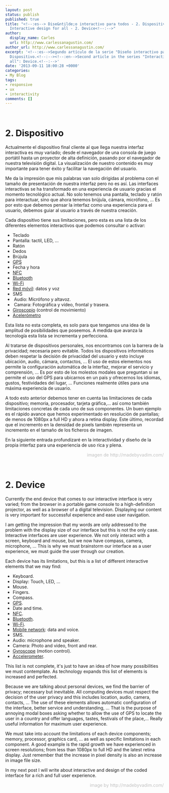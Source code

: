 ```yaml
---
layout: post
status: publish
published: true
title: "<!--:es--> Dise&ntilde;o interactivo para todos - 2. Dispositivo<!--:--><!--:en-->
  Interactive design for all - 2. Device<!--:-->"
author:
  display_name: Carles
  url: http://www.carlessanagustin.com/
author_url: http://www.carlessanagustin.com/
excerpt: '<!--:es-->Segundo artículo de la serie "Diseño interactivo para todos":
  Dispositivo.<!--:--><!--:en-->Second article in the series "Interactive design for
  all": Device.<!--:-->'
date: '2013-09-11 18:00:28 +0000'
categories:
- My Blog
tags:
- responsive
- ux
- interactivity
comments: []
---
```

<p><!--:es--><br />
<h1>2. Dispositivo</h1>
<p>Actualmente el dispositivo final cliente al que llega nuestra interfaz interactiva es muy variado; desde el navegador de una consola de juego port&aacute;til hasta un proyector de alta definici&oacute;n, pasando por el navegador de nuestra televisi&oacute;n digital. La visualizaci&oacute;n de nuestro contenido es muy importante para tener &eacute;xito y facilitar la navegaci&oacute;n del usuario.</p>
<p>Me da la impresi&oacute;n que mis palabras van solo dirigidas al problema con el tama&ntilde;o de presentaci&oacute;n de nuestra interfaz pero no es as&iacute;. Las interfaces interactivas se ha transformado en una experiencia de usuario gracias el momento tecnol&oacute;gico actual. No solo tenemos una pantalla, teclado y rat&oacute;n para interactuar, sino que ahora tenemos br&uacute;jula, c&aacute;mara, micr&oacute;fono, ... Es por esto que debemos pensar la interfaz como una experiencia para el usuario, debemos guiar al usuario a trav&eacute;s de nuestra creaci&oacute;n.</p>
<p>Cada dispositivo tiene sus limitaciones, pero esta es una lista de los diferentes elementos interactivos que podemos consultar o activar:</p>
<ul>
<li>Teclado</li>
<li>Pantalla: tactil, LED, ...</li>
<li>Rat&oacute;n</li>
<li>Dedos</li>
<li>Br&uacute;jula</li>
<li><a title="GPS" href="http://es.wikipedia.org/wiki/Gps" target="_blank">GPS</a></li>
<li>Fecha y hora</li>
<li><a title="NFC" href="https://es.wikipedia.org/wiki/Near_Field_Communication" target="_blank">NFC</a></li>
<li><a title="Bluetooth" href="https://es.wikipedia.org/wiki/Bluetooth" target="_blank">Bluetooth</a></li>
<li><a title="Wi-Fi" href="https://es.wikipedia.org/wiki/Wi-Fi" target="_blank">Wi-Fi</a></li>
<li><a title="Celular" href="http://www.monografias.com/trabajos14/celularhist/celularhist.shtml" target="_blank">Red m&oacute;vil</a>: datos y voz</li>
<li>SMS</li>
<li>&nbsp;Audio: Micr&oacute;fono y altavoz.</li>
<li>&nbsp;Camara: Fotogr&aacute;fica y v&iacute;deo, frontal y trasera.</li>
<li><a title="Giroscopio" href="http://es.wikipedia.org/wiki/Giroscopio" target="_blank">Giroscopio</a> (control de movimiento)</li>
<li><a title="Acelerometro" href="https://es.wikipedia.org/wiki/Acelerometro" target="_blank">Aceler&oacute;metro</a></li>
</ul>
<p>Esta lista no esta completa, es solo para que tengamos una idea de la amplitud de posibilidades que poseemos. A medida que avanza la tecnolog&iacute;a esta lista se incrementa y perfecciona.</p>
<p>Al tratarse de dispositivos personales, nos encontramos con la barrera de la privacidad; necesaria pero evitable. Todos los dispositivos inform&aacute;ticos deben respetar la decisi&oacute;n de privacidad del usuario y esto incluye ubicaci&oacute;n, audio, c&aacute;mara, contactos, ... El uso de estos elementos nos permite la configuraci&oacute;n autom&aacute;tica de la interfaz, mejorar el servicio y comprensi&oacute;n, ... Es por esto de los molestos modales que preguntan si se permite el uso del GPS para ubicarnos en un pa&iacute;s y ofrecernos los idiomas, gustos, festividades del lugar, ... Funciones realmente &uacute;tiles para una m&aacute;xima experiencia de usuario.</p>
<p>A todo esto anterior debemos tener en cuenta las limitaciones de cada dispositivo; memoria, procesador, tarjeta gr&aacute;fica,... as&iacute; como tambi&eacute;n limitaciones concretas de cada uno de sus componentes. Un buen ejemplo es el r&aacute;pido avance que hemos experimentado en resoluci&oacute;n de pantallas; de menos de 1080px a full HD y ahora a retina display. Este &uacute;ltimo, recordad que el incremento en la densidad de pixels tambi&eacute;n representa un incremento en el tama&ntilde;o de los ficheros de imagen.</p>
<p>En la siguiente entrada profundizar&eacute; en la interactividad y dise&ntilde;o de la propia interfaz para una experiencia de uso rica y plena.</p>
<p style="text-align: right;"><span style="color: #c0c0c0;">imagen de http://madebyvadim.com/</span></p>
<p><!--:--><!--:en--><br />
<h1>2. Device</h1>
<p>Currently the end device that comes to our interactive interface is very varied; from the browser in a portable game console to a high-definition projector, as well as a browser of a digital television. Displaying our content is very important for successful experience and ease user navigation.</p>
<p>I am getting the impression that my words are only addressed to the problem with the display size of our interface but this is not the only case. Interactive interfaces are user experience. We not only interact with a screen, keyboard and mouse, but we now have compass, camera, microphone, ... This is why we must brainstorm our interface as a user experience, we must guide the user through our creation.</p>
<p>Each device has its limitations, but this is a list of different interactive elements that we may find:</p>
<ul>
<li>Keyboard.</li>
<li>Display: Touch, LED, ...</li>
<li>Mouse.</li>
<li>Fingers.</li>
<li>Compass.</li>
<li><a title="GPS" href="http://en.wikipedia.org/wiki/Global_Positioning_System" target="_blank">GPS</a>.</li>
<li>Date and time.</li>
<li><a title="NFC" href="https://en.wikipedia.org/wiki/Near_field_communication" target="_blank">NFC</a>.</li>
<li><a title="Bluetooth" href="https://en.wikipedia.org/wiki/Bluetooth" target="_blank">Bluetooth</a>.</li>
<li><a title="Wi-Fi" href="https://es.wikipedia.org/wiki/Wi-Fi" target="_blank">Wi-Fi</a>.</li>
<li><a title="Cellular" href="http://www.monografias.com/trabajos14/celularhist/celularhist.shtml" target="_blank">Mobile network</a>: data and voice.</li>
<li>SMS.</li>
<li>Audio: microphone and speaker.</li>
<li>Camera: Photo and video, front and rear.</li>
<li><a title="Gyroscope" href="http://en.wikipedia.org/wiki/Gyroscope" target="_blank">Gyroscope</a> (motion control).</li>
<li><a title="Accelerometer" href="https://en.wikipedia.org/wiki/Accelerometer" target="_blank">Accelerometer</a>.</li>
</ul>
<p>This list is not complete, it's just to have an idea of ​​how many possibilities we must contemplate. As technology expands this list of elements is increased and perfected.</p>
<p>Because we are talking about personal devices, we find the barrier of privacy; necessary but inevitable. All computing devices must respect the decision of the user privacy and this includes location, audio, camera, contacts, ... The use of these elements allows automatic configuration of the interface, better service and understanding, ... That is the purpose of annoying modal boxes asking whether to allow the use of GPS to locate the user in a country and offer languages, tastes, festivals of the place,... Really useful information for maximum user experience.</p>
<p>We must take into account the limitations of each device components; memory, processor, graphics card, ... as well as specific limitations in each component. A good example is the rapid growth we have experienced in screen resolutions; from less than 1080px to full HD and the latest retina display. Just remember that the increase in pixel density is also an increase in image file size.</p>
<p>In my next post I will write about interactive and design of the coded interface for a rich and full user experience.</p>
<p style="text-align: right;"><span style="color: #c0c0c0;">image by http://madebyvadim.com/</span></p>
<p><!--:--></p>
